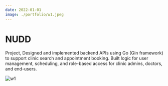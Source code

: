 ```yaml
---
date: 2022-01-01
image: ./portfolio/w1.jpeg
---
```


# NUDD

Project, Designed and implemented backend APIs using Go (Gin framework) to support clinic search and appointment booking. Built logic for user management, scheduling, and role-based access for clinic admins, doctors, and end-users.

<!-- more -->

![w1](/portfolio/w1.jpeg)